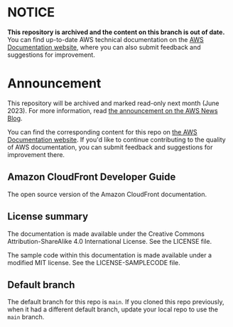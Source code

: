 # NOTICE

**This repository is archived and the content on this branch is out of date.** You can find up-to-date AWS technical documentation on the [AWS Documentation website](https://docs.aws.amazon.com/), where you can also submit feedback and suggestions for improvement.

# Announcement

This repository will be archived and marked read-only next month (June 2023). For more information, read [the announcement on the AWS News Blog](https://aws.amazon.com/blogs/aws/retiring-the-aws-documentation-on-github/).

You can find the corresponding content for this repo on [the AWS Documentation website](https://docs.aws.amazon.com/AmazonCloudFront/latest/DeveloperGuide). If you'd like to continue contributing to the quality of AWS documentation, you can submit feedback and suggestions for improvement there.

## Amazon CloudFront Developer Guide

The open source version of the Amazon CloudFront documentation.

## License summary

The documentation is made available under the Creative Commons Attribution-ShareAlike 4.0 International License. See the LICENSE file.

The sample code within this documentation is made available under a modified MIT license. See the LICENSE-SAMPLECODE file.

## Default branch

The default branch for this repo is `main`.
If you cloned this repo previously, when it had a different default branch, update your local repo to use the `main` branch.
